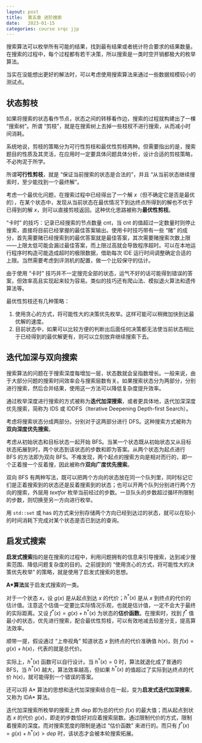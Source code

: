 ```yaml
---
layout: post
title:  第五章 进阶搜索
date:   2023-01-15
categories: course srqc jjp
---
```


搜索算法可以枚举所有可能的结果，找到最有结果或者统计符合要求的结果数量。在搜索的过程中，每个过程都有若干决策，所以搜索是一类时空开销都极大的枚举算法。

当实在没能想出更好的解法时，可以考虑使用搜索算法来通过一些数据规模较小的测试点。

## 状态剪枝

如果将搜索的状态看作节点，状态之间的转移看作边，搜索的过程就构建出了一棵 “搜索树”。所谓 “剪枝”，就是在搜索树上去掉一些枝杈不进行搜索，从而减小时间消耗。

系统地说，剪枝的策略分为可行性剪枝和最优性剪枝两种。但需要指出的是，搜索题目的性质及其灵活，在应用时一定要具体问题具体分析，设计合适的剪枝策略，不必拘泥于所学。

所谓**可行性剪枝**，就是 “保证当前搜索的状态是合法的”，并且 “从当前状态继续搜索时，至少能找到一个最终解”。

考虑一个最优化问题，在搜索过程中已经得出了一个解 $x$（但不确定它是否是最优的），在某个状态中，发现从当前状态在最优情况下到达终点所得到的解也不优于已得到的解 $x$，则可以直接剪枝返回。这种优化思路被称为**最优性剪枝**。

“卡时” 的技巧：记录已经搜索的节点数量 $\text{cnt}$，当 $\text{cnt}$ 的值超过一定数量时则停止搜索，直接将目前已经掌握的最佳答案输出。使用卡时技巧带有一些 “赌” 的成分，首先需要赌已经搜索到的最优答案就是最佳答案，其次需要赌搜索次数上限——上限太低可能会漏过最佳答案，而上限过高就会导致程序超时。可以在本地运行程序时构造可能造成超时的极限数据，借助每次 $\text{IDE}$ 运行时间调整确定合适的上限。当然需要考虑到评测机的配置，做一个比较保守的估计。

由于使用 “卡时” 技巧并不一定搜完全部的状态，运气不好的话可能得到错误的答案，但效率高且实现起来较为容易。类似的技巧还有爬山法、模拟退火算法和遗传算法等。

最优性剪枝还有几种策略：

1. 使用贪心的方式，将可能性大的决策优先枚举。这样可能可以稍微加快到达最优解的速度。
2. 目前状态中，如果可以比较方便的判断出后面任何决策都无法使当前状态相比于已经得到的最优解更有，则可以立刻放弃继续搜索下去。

## 迭代加深与双向搜索

搜索算法的问题在于搜索深度每增加一层，状态数就会呈指数增长。一般来说，由于大部分问题的搜索时间效率会与搜索层数有关。如果搜索状态分为两部分，分别进行搜索，然后合并结果，使用这一方法可以降低复杂度提升效率。

通过枚举深度进行搜索的方式被称为**迭代加深搜索**，或者更具体地，迭代加深深度优先搜索，简称为 $\text{IDS}$ 或 $\text{IDDFS}$（$\text{Iterative Deepening Depth-first Search}$）。

考虑将搜索状态分成两部分。分别对于这两部分进行 $\text{DFS}$。这种搜索方式被称为**双向深度优先搜索**。

考虑从初始状态和目标状态一起开始 $\text{BFS}$。当某一个状态既从初始状态又从目标状态拓展到时，两个状态到该状态的步数和即为答案。从两个状态为起点进行 $\text{BFS}$ 的方法即为双向 $\text{BFS}$。不难发现，两个起点的搜索方向是相对而行的，即一个正着搜一个反着搜，因此被称作**双向广度优先搜索**。

双向 $\text{BFS}$ 有两种写法，既可以把两个方向的状态放在同一个队列里，同时标记它们是正着搜索到的状态还是反着搜索到的状态；也可以开两个队列分别进行两个方向的搜索，外层用 $text{for}$ 枚举当前经过的步数。一旦队头的步数超过循环所限制的步数，则切换至另一方向进行枚举。

用 `std::set` 或 $\text{has}$ 的方式来分别存储两个方向已经到达过的状态，就可以在较小的时间消耗下完成对某个状态是否已到达的查询。

## 启发式搜索

**启发式搜索**指的是在搜索的过程中，利用问题拥有的信息来引导搜索，达到减少搜索范围、降低问题复杂度的目的。之前提到的 “使用贪心的方式，将可能性大的决策优先枚举” 的策略，就是使用了启发式搜索的思想。

**$\text{A}*$算法**属于启发式搜索的一类。

对于一个状态 $x$，设 $g(x)$ 是从起点到达 $x$ 的代价；$h^*(x)$ 是从 $x$ 到终点的代价的估计值。注意这个估值一定要比实际情况乐观，也就是估计值，一定不会大于最终的实际距离。又设 $f^*(x) = g(x) + h^*(x)$ 为状态的**估价函数**。在搜索时，找到 $f^*$ 值最小的状态，优先进行搜索，配合最优性剪枝，可以有效地减去较差分支，提高算法效率。

顺带一提，假设通过 “上帝视角” 知道状态 $x$ 到终点的代价准确值 $h(x)$，则 $f(x) = g(x) + h(x)$，代表的就是总代价。

实际上，$h^*(x)$ 函数可以自行设计。当 $h^*(x) = 0$ 时，算法就退化成了普通的 $\text{BFS}$，当 $h^*(x)$ 越大，算法效率越高，但如果 $h^*(x)$ 的值超过了实际到达终点的代价 $h(x)$，就可能得到一个错误的答案。

还可以将 $\text{A} *$ 算法的思想和迭代加深搜索结合在一起，变为**启发式迭代加深搜索**，又称为 $\text{IDA} *$ 算法。

迭代加深搜索所枚举的搜索上界 $\text{dep}$ 即为总的代价 $f(x)$ 的最大值；而从起点到状态 $x$ 的代价 $g(x)$，即走的步数恰好对应着搜索层数。通过限制代价的方式，限制着搜索的深度。而对搜索宽度的限制是通过 “估价函数” 来进行的。而只有 $f^*(x) = g(x) + h^*(x) \gt dep$ 时，该状态才会被本轮搜索拓展。